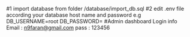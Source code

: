 #1 import database from folder /database/import_db.sql
#2 edit .env file  according your database host name and password e.g                  
                  DB_USERNAME=root
                  DB_PASSWORD=
#Admin dashboard Login info  
    Email : n9faran@gmail.com
    pass  : 123456
